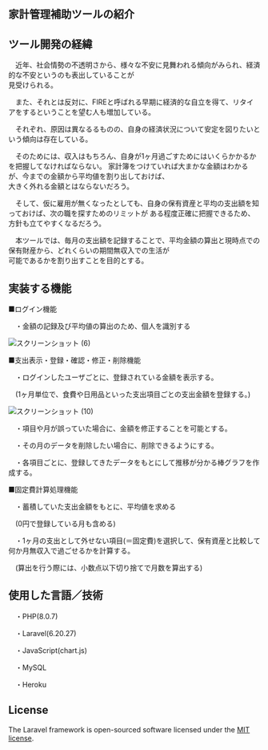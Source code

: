 ## 家計管理補助ツールの紹介


## ツール開発の経緯

　近年、社会情勢の不透明さから、様々な不安に見舞われる傾向がみられ、経済的な不安というのも表出していることが			
見受けられる。			
			
　また、それとは反対に、FIREと呼ばれる早期に経済的な自立を得て、リタイアをするということを望む人も増加している。			
			
　それぞれ、原因は異なるるものの、自身の経済状況について安定を図りたいという傾向は存在している。			
			
　そのためには、収入はもちろん、自身が1ヶ月過ごすためにはいくらかかるかを把握してなければならない。
家計簿をつけていれば大まかな金額はわかるが、今までの金額から平均値を割り出しておけば、			
大きく外れる金額とはならないだろう。			
			
　そして、仮に雇用が無くなったとしても、自身の保有資産と平均の支出額を知っておけば、次の職を探すためのリミットが
ある程度正確に把握できるため、方針も立てやすくなるだろう。			
			
　本ツールでは、毎月の支出額を記録することで、平均金額の算出と現時点での保有財産から、どれくらいの期間無収入での生活が			
可能であるかを割り出すことを目的とする。			


## 実装する機能

■ログイン機能	
 
　・金額の記録及び平均値の算出のため、個人を識別する	
 
![スクリーンショット (6)](https://user-images.githubusercontent.com/82436202/132971737-303cf193-593e-47c0-9aa4-c48b385100b8.png)


	
■支出表示・登録・確認・修正・削除機能	


　・ログインしたユーザごとに、登録されている金額を表示する。	

　(1ヶ月単位で、食費や日用品といった支出項目ごとの支出金額を登録する。)	
 
 ![スクリーンショット (10)](https://user-images.githubusercontent.com/82436202/132972195-b229f21b-117e-4259-91f8-c9945214d96f.png)


　・項目や月が誤っていた場合に、金額を修正することを可能とする。	
 
 

　・その月のデータを削除したい場合に、削除できるようにする。	

　・各項目ごとに、登録してきたデータをもとにして推移が分かる棒グラフを作成する。	

	
■固定費計算処理機能	

　・蓄積していた支出金額をもとに、平均値を求める	

　(0円で登録している月も含める)	

　・1ヶ月の支出として外せない項目(＝固定費)を選択して、保有資産と比較して何か月無収入で過ごせるかを計算する。	

　(算出を行う際には、小数点以下切り捨てで月数を算出する)	

## 使用した言語／技術

　・PHP(8.0.7)

　・Laravel(6.20.27)
 
　・JavaScript(chart.js)
 
　・MySQL

　・Heroku

## License

The Laravel framework is open-sourced software licensed under the [MIT license](https://opensource.org/licenses/MIT).
